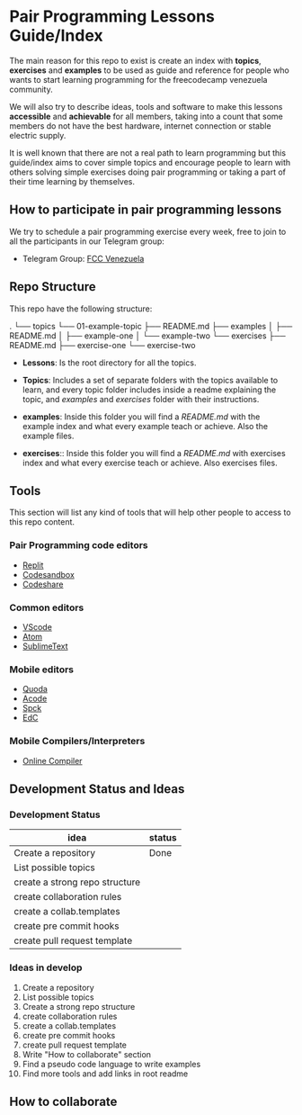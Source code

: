 # Pair Programming Lessons Guide/Index

The main reason for this repo to exist is create an index with **topics**, **exercises** and **examples** to be used as guide and reference for people who wants to start learning programming for the freecodecamp venezuela community.

We will also try to describe ideas, tools and software to make this lessons **accessible** and **achievable** for all members, taking into a count that some members do not have the best hardware, internet connection or stable electric supply.

It is well known that there are not a real path to learn programming but this guide/index aims to cover simple topics and encourage people to learn with others solving simple exercises doing pair programming or taking a part of their time learning by themselves.

## How to participate in pair programming lessons

We try to schedule a pair programming exercise every week, free to join to all the participants in our Telegram group:

* Telegram Group: [FCC Venezuela](https://t.me/fccvzla)

## Repo Structure

This repo have the following structure:

.
└── topics
    └── 01-example-topic
        ├── README.md
        ├── examples
        │   ├── README.md
        │   ├── example-one
        │   └── example-two
        └── exercises
            ├── README.md
            ├── exercise-one
            └── exercise-two

* **Lessons**: Is the root directory for all the topics.

* **Topics**: Includes a set of separate folders with the topics available to learn, and every topic folder includes inside a readme explaining the topic, and *examples* and *exercises* folder with their instructions.

* **examples**: Inside this folder you will find a *README.md* with the example index and what every example teach or achieve. Also the example files.

* **exercises**:: Inside this folder you will find a *README.md* with exercises index and what every exercise teach or achieve. Also exercises files.

## Tools

This section will list any kind of tools that will help other people to access to this repo content.

### Pair Programming code editors

* [Replit](repl.it)
* [Codesandbox](https://codesandbox.io/)
* [Codeshare](https://codeshare.io/)

### Common editors

* [VScode](https://code.visualstudio.com/)
* [Atom](https://atom.io/)
* [SublimeText](https://www.sublimetext.com/)

### Mobile editors

* [Quoda](https://play.google.com/store/apps/details?id=com.henrythompson.quoda)
* [Acode](https://play.google.com/store/apps/details?id=com.foxdebug.acodefree)
* [Spck](https://play.google.com/store/apps/details?id=io.spck)
* [EdC](https://play.google.com/store/apps/details?id=com.rhmsoft.code)

### Mobile Compilers/Interpreters

* [Online Compiler](https://play.google.com/store/apps/details?id=app.compiler)

## Development Status and Ideas

### Development Status

| idea                           | status |
|--------------------------------|--------|
| Create a repository            | Done   |
| List possible topics           |        |
| create a strong repo structure |        |
| create collaboration rules     |        |
| create a collab.templates      |        |
| create pre commit hooks        |        |
| create pull request template   |        |

### Ideas in develop

1. Create a repository
2. List possible topics
3. Create a strong repo structure
4. create collaboration rules
5. create a collab.templates
6. create pre commit hooks
7. create pull request template
8. Write "How to collaborate" section
9. Find a pseudo code language to write examples
10. Find more tools and add links in root readme

## How to collaborate
